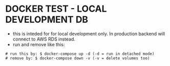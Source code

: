 # DOCKER TEST - LOCAL DEVELOPMENT DB
- this is inteded for for local development only. In production backend will connect to AWS RDS instead.
- run and remove like this:

```
# run this by: $ docker-compose up -d (-d = run in detached mode)
# remove by: $ docker-compose down -v (-v = delete volumes too)
```